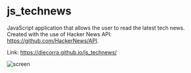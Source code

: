 # js_technews

JavaScript application that allows the user to read the latest tech news.<br>
Created with the use of Hacker News API: https://github.com/HackerNews/API.

Link: https://diecorra.github.io/js_technews/


![screen](https://user-images.githubusercontent.com/32736570/182370431-a90898d9-f4c1-4949-ac4d-fc068464821d.png)
